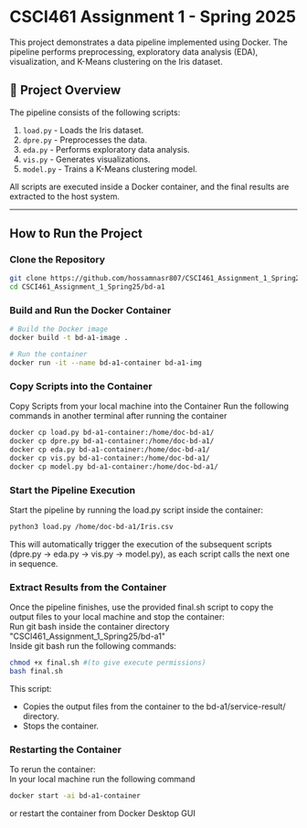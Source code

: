 # CSCI461 Assignment 1 - Spring 2025

This project demonstrates a data pipeline implemented using Docker. The pipeline performs preprocessing, exploratory data analysis (EDA), visualization, and K-Means clustering on the Iris dataset.

## 📌 Project Overview

The pipeline consists of the following scripts:

1. `load.py` - Loads the Iris dataset.
2. `dpre.py` - Preprocesses the data.
3. `eda.py` - Performs exploratory data analysis.
4. `vis.py` - Generates visualizations.
5. `model.py` - Trains a K-Means clustering model.

All scripts are executed inside a Docker container, and the final results are extracted to the host system.

---

## How to Run the Project  

### Clone the Repository  
```bash
git clone https://github.com/hossamnasr807/CSCI461_Assignment_1_Spring25.git
cd CSCI461_Assignment_1_Spring25/bd-a1 
```
### Build and Run the Docker Container
```bash
# Build the Docker image
docker build -t bd-a1-image .

# Run the container
docker run -it --name bd-a1-container bd-a1-img
```
### Copy Scripts into the Container
Copy Scripts from your local machine into the Container
Run the following commands in another terminal after running the container
```bash
docker cp load.py bd-a1-container:/home/doc-bd-a1/
docker cp dpre.py bd-a1-container:/home/doc-bd-a1/
docker cp eda.py bd-a1-container:/home/doc-bd-a1/
docker cp vis.py bd-a1-container:/home/doc-bd-a1/
docker cp model.py bd-a1-container:/home/doc-bd-a1/
```
### Start the Pipeline Execution
Start the pipeline by running the load.py script inside the container:
```bash
python3 load.py /home/doc-bd-a1/Iris.csv
```
This will automatically trigger the execution of the subsequent scripts (dpre.py → eda.py → vis.py → model.py), as each script calls the next one in sequence.

### Extract Results from the Container
Once the pipeline finishes, use the provided final.sh script to copy the output files to your local machine and stop the container:
<br>Run git bash inside the container directory "CSCI461_Assignment_1_Spring25/bd-a1"
<br>Inside git bash run the following commands:

```bash
chmod +x final.sh #(to give execute permissions)
bash final.sh
```
This script:
- Copies the output files from the container to the bd-a1/service-result/ directory.
- Stops the container.

### Restarting the Container
To rerun the container:
<br>In your local machine run the following command

```bash
docker start -ai bd-a1-container
```
or restart the container from Docker Desktop GUI
